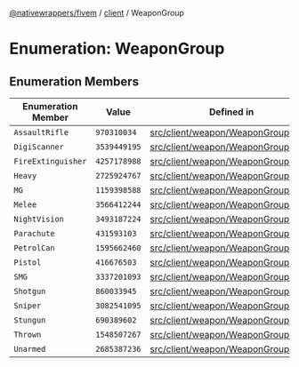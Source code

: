 [@nativewrappers/fivem](../../README.md) / [client](../README.md) / WeaponGroup

# Enumeration: WeaponGroup

## Enumeration Members

| Enumeration Member | Value | Defined in |
| ------ | ------ | ------ |
| `AssaultRifle` | `970310034` | [src/client/weapon/WeaponGroup.ts:6](https://github.com/nativewrappers/fivem/blob/9c9296849bd5d47a19ca095df40cd4686e165154/src/client/weapon/WeaponGroup.ts#L6) |
| `DigiScanner` | `3539449195` | [src/client/weapon/WeaponGroup.ts:7](https://github.com/nativewrappers/fivem/blob/9c9296849bd5d47a19ca095df40cd4686e165154/src/client/weapon/WeaponGroup.ts#L7) |
| `FireExtinguisher` | `4257178988` | [src/client/weapon/WeaponGroup.ts:8](https://github.com/nativewrappers/fivem/blob/9c9296849bd5d47a19ca095df40cd4686e165154/src/client/weapon/WeaponGroup.ts#L8) |
| `Heavy` | `2725924767` | [src/client/weapon/WeaponGroup.ts:15](https://github.com/nativewrappers/fivem/blob/9c9296849bd5d47a19ca095df40cd4686e165154/src/client/weapon/WeaponGroup.ts#L15) |
| `MG` | `1159398588` | [src/client/weapon/WeaponGroup.ts:9](https://github.com/nativewrappers/fivem/blob/9c9296849bd5d47a19ca095df40cd4686e165154/src/client/weapon/WeaponGroup.ts#L9) |
| `Melee` | `3566412244` | [src/client/weapon/WeaponGroup.ts:3](https://github.com/nativewrappers/fivem/blob/9c9296849bd5d47a19ca095df40cd4686e165154/src/client/weapon/WeaponGroup.ts#L3) |
| `NightVision` | `3493187224` | [src/client/weapon/WeaponGroup.ts:10](https://github.com/nativewrappers/fivem/blob/9c9296849bd5d47a19ca095df40cd4686e165154/src/client/weapon/WeaponGroup.ts#L10) |
| `Parachute` | `431593103` | [src/client/weapon/WeaponGroup.ts:11](https://github.com/nativewrappers/fivem/blob/9c9296849bd5d47a19ca095df40cd4686e165154/src/client/weapon/WeaponGroup.ts#L11) |
| `PetrolCan` | `1595662460` | [src/client/weapon/WeaponGroup.ts:17](https://github.com/nativewrappers/fivem/blob/9c9296849bd5d47a19ca095df40cd4686e165154/src/client/weapon/WeaponGroup.ts#L17) |
| `Pistol` | `416676503` | [src/client/weapon/WeaponGroup.ts:4](https://github.com/nativewrappers/fivem/blob/9c9296849bd5d47a19ca095df40cd4686e165154/src/client/weapon/WeaponGroup.ts#L4) |
| `SMG` | `3337201093` | [src/client/weapon/WeaponGroup.ts:5](https://github.com/nativewrappers/fivem/blob/9c9296849bd5d47a19ca095df40cd4686e165154/src/client/weapon/WeaponGroup.ts#L5) |
| `Shotgun` | `860033945` | [src/client/weapon/WeaponGroup.ts:12](https://github.com/nativewrappers/fivem/blob/9c9296849bd5d47a19ca095df40cd4686e165154/src/client/weapon/WeaponGroup.ts#L12) |
| `Sniper` | `3082541095` | [src/client/weapon/WeaponGroup.ts:13](https://github.com/nativewrappers/fivem/blob/9c9296849bd5d47a19ca095df40cd4686e165154/src/client/weapon/WeaponGroup.ts#L13) |
| `Stungun` | `690389602` | [src/client/weapon/WeaponGroup.ts:14](https://github.com/nativewrappers/fivem/blob/9c9296849bd5d47a19ca095df40cd4686e165154/src/client/weapon/WeaponGroup.ts#L14) |
| `Thrown` | `1548507267` | [src/client/weapon/WeaponGroup.ts:16](https://github.com/nativewrappers/fivem/blob/9c9296849bd5d47a19ca095df40cd4686e165154/src/client/weapon/WeaponGroup.ts#L16) |
| `Unarmed` | `2685387236` | [src/client/weapon/WeaponGroup.ts:2](https://github.com/nativewrappers/fivem/blob/9c9296849bd5d47a19ca095df40cd4686e165154/src/client/weapon/WeaponGroup.ts#L2) |
